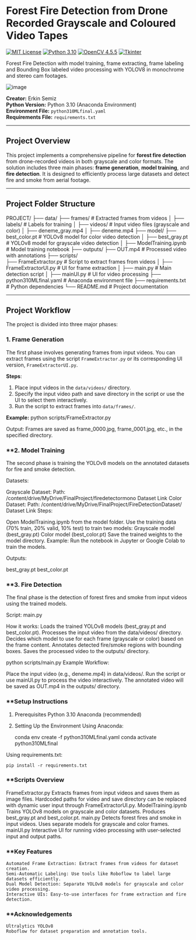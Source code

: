 # Forest Fire Detection from Drone Recorded Grayscale and Coloured Video Tapes

[![MIT License](https://img.shields.io/badge/License-MIT-blue.svg)](https://opensource.org/licenses/MIT)
[![Python 3.10](https://img.shields.io/badge/python-3.10-blue.svg)](https://www.python.org/downloads/release/python-310/)
[![OpenCV 4.5.5](https://img.shields.io/badge/OpenCV-4.5.5-red.svg)](https://pypi.org/project/opencv-python/)
[![Tkinter](https://img.shields.io/badge/Tkinter-8.6-red.svg)](https://docs.python.org/3/library/tkinter.html)

Forest Fire Detection with model training, frame extracting, frame labeling and Bounding Box labeled video processing with YOLOV8 in monochrome and stereo cam footages.

![image](https://github.com/user-attachments/assets/7261e09d-6e5c-4475-94ad-97ec40599efd)


**Creator:** Erkin Semiz  
**Python Version:** Python 3.10 (Anaconda Environment)  
**Environment File:** `python310MLfinal.yaml`  
**Requirements File:** `requirements.txt`  

---

## **Project Overview**
This project implements a comprehensive pipeline for **forest fire detection** from drone-recorded videos in both grayscale and color formats. The solution includes three main phases: **frame generation**, **model training**, and **fire detection**. It is designed to efficiently process large datasets and detect fire and smoke from aerial footage.

---

## **Project Folder Structure**
PROJECT/ 
├── data/ 
    ├── frames/ # Extracted frames from videos │ 
    ├── labels/ # Labels for training │ 
    ├── videos/ # Input video files (grayscale and color) │ 
        ├── deneme_gray.mp4 │ 
        ├── deneme.mp4 
├── model/ 
    ├── best_color.pt # YOLOv8 model for color video detection │ 
    ├── best_gray.pt # YOLOv8 model for grayscale video detection │ 
    ├── ModelTraining.ipynb # Model training notebook 
├── outputs/ 
    ├── OUT.mp4 # Processed video with annotations 
├── scripts/  
    ├── FrameExtractor.py # Script to extract frames from videos │ 
    ├── FrameExtractorUI.py # UI for frame extraction │ 
    ├── main.py # Main detection script │ 
├── mainUI.py # UI for video processing
├── python310MLfinal.yaml # Anaconda environment file 
├── requirements.txt # Python dependencies 
└── README.md # Project documentation

---

## **Project Workflow**
The project is divided into three major phases:

### **1. Frame Generation**
The first phase involves generating frames from input videos. You can extract frames using the script `FrameExtractor.py` or its corresponding UI version, `FrameExtractorUI.py`.

**Steps**:
1. Place input videos in the `data/videos/` directory.
2. Specify the input video path and save directory in the script or use the UI to select them interactively.
3. Run the script to extract frames into `data/frames/`.

**Example:**
python scripts/FrameExtractor.py

Output:
Frames are saved as frame_0000.jpg, frame_0001.jpg, etc., in the specified directory.

### **2. Model Training
The second phase is training the YOLOv8 models on the annotated datasets for fire and smoke detection.

Datasets:

Grayscale Dataset:
Path: /content/drive/MyDrive/FinalProject/firedetectormono
Dataset Link
Color Dataset:
Path: /content/drive/MyDrive/FinalProject/FireDetectionDataset/
Dataset Link
Steps:

Open ModelTraining.ipynb from the model folder.
Use the training data (70% train, 20% valid, 10% test) to train two models:
Grayscale model (best_gray.pt)
Color model (best_color.pt)
Save the trained weights to the model directory.
Example: Run the notebook in Jupyter or Google Colab to train the models.

Outputs:

best_gray.pt
best_color.pt
### **3. Fire Detection
The final phase is the detection of forest fires and smoke from input videos using the trained models.

Script: main.py

How it works:
    Loads the trained YOLOv8 models (best_gray.pt and best_color.pt).
    Processes the input video from the data/videos/ directory.
    Decides which model to use for each frame (grayscale or color) based on the frame content.
    Annotates detected fire/smoke regions with bounding boxes.
    Saves the processed video to the outputs/ directory.

python scripts/main.py
Example Workflow:

Place the input video (e.g., deneme.mp4) in data/videos/.
Run the script or use mainUI.py to process the video interactively.
The annotated video will be saved as OUT.mp4 in the outputs/ directory.

### **Setup Instructions
1. Prerequisites
    Python 3.10
    Anaconda (recommended)
2. Setting Up the Environment
Using Anaconda:

    conda env create -f python310MLfinal.yaml
    conda activate python310MLfinal

Using requirements.txt:

    pip install -r requirements.txt

### **Scripts Overview
FrameExtractor.py
    Extracts frames from input videos and saves them as image files.
    Hardcoded paths for video and save directory can be replaced with dynamic user input through FrameExtractorUI.py.
ModelTraining.ipynb
    Trains YOLOv8 models on grayscale and color datasets.
    Produces best_gray.pt and best_color.pt.
main.py
    Detects forest fires and smoke in input videos.
    Uses separate models for grayscale and color frames.
mainUI.py
    Interactive UI for running video processing with user-selected input and output paths.

### **Key Features
    Automated Frame Extraction: Extract frames from videos for dataset creation.
    Semi-Automatic Labeling: Use tools like Roboflow to label large datasets efficiently.
    Dual Model Detection: Separate YOLOv8 models for grayscale and color video processing.
    Interactive UIs: Easy-to-use interfaces for frame extraction and fire detection.

### **Acknowledgements
    Ultralytics YOLOv8
    Roboflow for dataset preparation and annotation tools.
